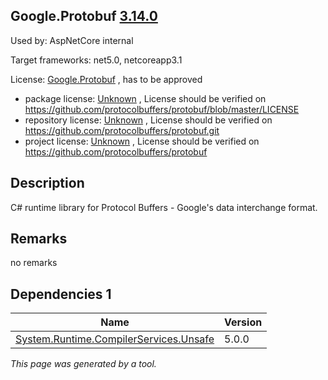 Google.Protobuf [3.14.0](https://www.nuget.org/packages/Google.Protobuf/3.14.0)
--------------------

Used by: AspNetCore internal

Target frameworks: net5.0, netcoreapp3.1

License: [Google.Protobuf](../../../../licenses/google.protobuf) , has to be approved

- package license: [Unknown](https://github.com/protocolbuffers/protobuf/blob/master/LICENSE) , License should be verified on https://github.com/protocolbuffers/protobuf/blob/master/LICENSE
- repository license: [Unknown](https://github.com/protocolbuffers/protobuf.git) , License should be verified on https://github.com/protocolbuffers/protobuf.git
- project license: [Unknown](https://github.com/protocolbuffers/protobuf) , License should be verified on https://github.com/protocolbuffers/protobuf

Description
-----------
C# runtime library for Protocol Buffers - Google's data interchange format.

Remarks
-----------
no remarks


Dependencies 1
-----------

|Name|Version|
|----------|:----|
|[System.Runtime.CompilerServices.Unsafe](../../../../packages/nuget.org/system.runtime.compilerservices.unsafe/5.0.0)|5.0.0|

*This page was generated by a tool.*